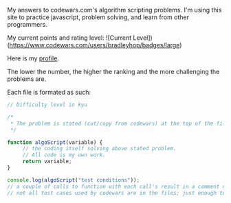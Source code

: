 My answers to codewars.com's algorithm scripting problems. I'm using this site to practice javascript, problem solving, and learn from other programmers.

My current points and rating level:
![Current Level])(https://www.codewars.com/users/bradleyhop/badges/large)

Here is my [profile](https://www.codewars.com/users/bradleyhop).

The lower the number, the higher the ranking and the more challenging the problems are.

Each file is formated as such:

```javascript
// Difficulty level in kyu

/*
 * The problem is stated (cut/copy from codewars) at the top of the file.
 */

function algoScript(variable) {
     // the coding itself solving above stated problem.
     // All code is my own work.
     return variable;
}

console.log(algoScript("test conditions"));
// a couple of calls to function with each call's result in a comment directly below
// not all test cases used by codewars are in the files; just enough to get the gist
```
